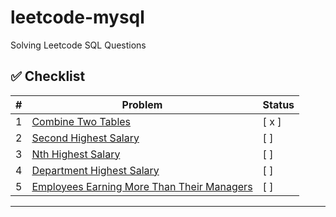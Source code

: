 # leetcode-mysql
Solving Leetcode SQL Questions 


## :white_check_mark: Checklist
| # | Problem | Status |
|---|---------|--------|
| 1 | [Combine Two Tables](https://leetcode.com/problems/combine-two-tables/) | [ x ] |
| 2 | [Second Highest Salary](https://leetcode.com/problems/second-highest-salary/) | [ ] |
| 3 | [Nth Highest Salary](https://leetcode.com/problems/nth-highest-salary/) | [ ] |
| 4 | [Department Highest Salary](https://leetcode.com/problems/department-highest-salary/) | [ ] |
| 5 | [Employees Earning More Than Their Managers](https://leetcode.com/problems/employees-earning-more-than-their-managers/) | [ ] |
---













